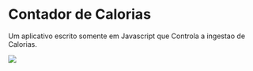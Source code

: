 # Contador de Calorias

Um aplicativo escrito somente em Javascript que Controla a ingestao de Calorias.

<img src="http://157.230.177.222/contador-calorias.jpg">
